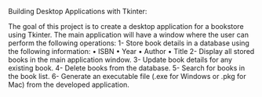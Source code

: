 Building Desktop Applications with Tkinter:

The goal of this project is to create a desktop application for a bookstore using Tkinter. 
The main application will have a window where the user can perform the following 
operations: 
1- Store book details in a database using the following information: 
• ISBN 
• Year 
• Author 
• Title 
2- Display all stored books in the main application window. 
3- Update book details for any existing book. 
4- Delete books from the database. 
5- Search for books in the book list. 
6- Generate an executable file (.exe for Windows or .pkg for Mac) from the developed 
application. 

